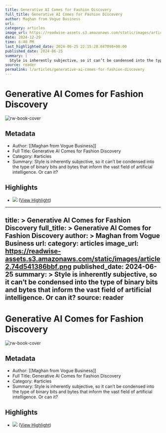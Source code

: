 ```yaml
---
title: Generative AI Comes for Fashion Discovery
full_title: Generative AI Comes for Fashion Discovery
author: Maghan from Vogue Business
url: 
category: articles
image_url: https://readwise-assets.s3.amazonaws.com/static/images/article2.74d541386bbf.png
date: 2024-12-29
time: 6:40 PM
last_highlighted_date: 2024-06-25 22:15:28.847098+00:00
published_date: 2024-06-25
summary: |
  Style is inherently subjective, so it can’t be condensed into the type of binary bits and bytes that inform the vast field of artificial intelligence. Or can it?
source: reader
permalink: l/articles/generative-ai-comes-for-fashion-discovery
---
```

# Generative AI Comes for Fashion Discovery

![rw-book-cover](https://readwise-assets.s3.amazonaws.com/static/images/article2.74d541386bbf.png)

## Metadata
- Author: [[Maghan from Vogue Business]]
- Full Title: Generative AI Comes for Fashion Discovery
- Category: #articles
- Summary: Style is inherently subjective, so it can’t be condensed into the type of binary bits and bytes that inform the vast field of artificial intelligence. Or can it?

## Highlights
- ![](https://media.sailthru.com/composer/images/sailthru-prod-67n/Headshots-Maghan_1.png) ([View Highlight](https://read.readwise.io/read/01j18qfqhpv23m8758tbpph2dp))


---
title: >
  Generative AI Comes for Fashion Discovery
full_title: >
  Generative AI Comes for Fashion Discovery
author: >
  Maghan from Vogue Business
url: 
category: articles
image_url: https://readwise-assets.s3.amazonaws.com/static/images/article2.74d541386bbf.png
published_date: 2024-06-25
summary: >
  Style is inherently subjective, so it can’t be condensed into the type of binary bits and bytes that inform the vast field of artificial intelligence. Or can it?
source: reader
---
# Generative AI Comes for Fashion Discovery

![rw-book-cover](https://readwise-assets.s3.amazonaws.com/static/images/article2.74d541386bbf.png)

## Metadata
- Author: [[Maghan from Vogue Business]]
- Full Title: Generative AI Comes for Fashion Discovery
- Category: #articles
- Summary: Style is inherently subjective, so it can’t be condensed into the type of binary bits and bytes that inform the vast field of artificial intelligence. Or can it?

## Highlights
- ![](https://media.sailthru.com/composer/images/sailthru-prod-67n/Headshots-Maghan_1.png) ([View Highlight](https://read.readwise.io/read/01j18qfqhpv23m8758tbpph2dp))


